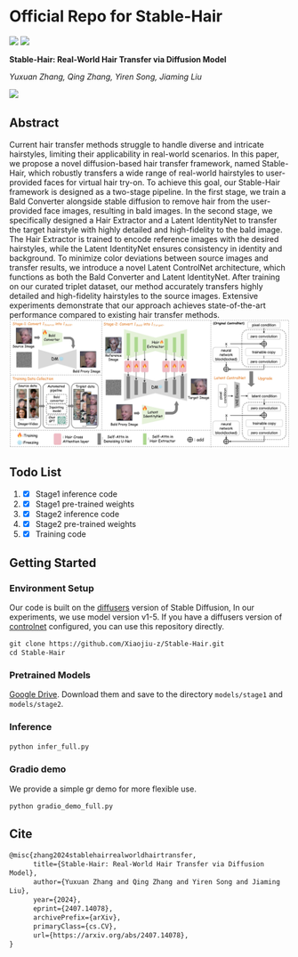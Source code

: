 # Official Repo for Stable-Hair
<a href='https://xiaojiu-z.github.io/Stable-Hair.github.io/'><img src='https://img.shields.io/badge/Project-Page-green'></a> 
<a href='https://arxiv.org/pdf/2407.14078'><img src='https://img.shields.io/badge/Technique-Report-red'></a> 

**Stable-Hair: Real-World Hair Transfer via Diffusion Model**

*Yuxuan Zhang, Qing Zhang, Yiren Song, Jiaming Liu*

<img src='assets/teaser_.jpg'>

## Abstract
Current hair transfer methods struggle to handle diverse and intricate hairstyles, limiting their applicability in real-world scenarios. In this paper, we propose a novel diffusion-based hair transfer framework, named Stable-Hair, which robustly transfers a wide range of real-world hairstyles to user-provided faces for virtual hair try-on. To achieve this goal, our Stable-Hair framework is designed as a two-stage pipeline. In the first stage, we train a Bald Converter alongside stable diffusion to remove hair from the user-provided face images, resulting in bald images. In the second stage, we specifically designed a Hair Extractor and a Latent IdentityNet to transfer the target hairstyle with highly detailed and high-fidelity to the bald image. The Hair Extractor is trained to encode reference images with the desired hairstyles, while the Latent IdentityNet ensures consistency in identity and background. To minimize color deviations between source images and transfer results, we introduce a novel Latent ControlNet architecture, which functions as both the Bald Converter and Latent IdentityNet. After training on our curated triplet dataset, our method accurately transfers highly detailed and high-fidelity hairstyles to the source images. Extensive experiments demonstrate that our approach achieves state-of-the-art performance compared to existing hair transfer methods.
<img src='assets/method.jpg'>

## Todo List
1. - [x] Stage1 inference code 
2. - [x] Stage1 pre-trained weights 
3. - [x] Stage2 inference code
4. - [x] Stage2 pre-trained weights
5. - [x] Training code

## Getting Started
### Environment Setup
Our code is built on the [diffusers](https://github.com/huggingface/diffusers/) version of Stable Diffusion, In our experiments, we use model version v1-5. If you have a diffusers version of [controlnet](https://huggingface.co/docs/diffusers/using-diffusers/controlnet) configured, you can use this repository directly.
```shell
git clone https://github.com/Xiaojiu-z/Stable-Hair.git
cd Stable-Hair
```

### Pretrained Models
[Google Drive](https://drive.google.com/drive/folders/1E-8Udfw8S8IorCWhBgS4FajIbqlrWRbQ?usp=drive_link). 
Download them and save to the directory `models/stage1` and `models/stage2`. 

### Inference
```python
python infer_full.py
```

### Gradio demo
We provide a simple gr demo for more flexible use.
```python
python gradio_demo_full.py
```

## Cite
```
@misc{zhang2024stablehairrealworldhairtransfer,
      title={Stable-Hair: Real-World Hair Transfer via Diffusion Model}, 
      author={Yuxuan Zhang and Qing Zhang and Yiren Song and Jiaming Liu},
      year={2024},
      eprint={2407.14078},
      archivePrefix={arXiv},
      primaryClass={cs.CV},
      url={https://arxiv.org/abs/2407.14078}, 
}
```
